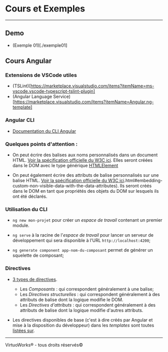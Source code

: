 #  Cours et Exemples

---

## Demo

* (Exemple 01)[./exemple01]

## Cours Angular

### Extensions de VSCode utiles

* (TSLint)[https://marketplace.visualstudio.com/items?itemName=ms-vscode.vscode-typescript-tslint-plugin]
* (Angular Language Service)[https://marketplace.visualstudio.com/items?itemName=Angular.ng-template]

###  Angular CLI

* [Documentation du CLI Angular](https://cli.angular.io/)

### Quelques points d'attention :

* On peut écrire des balises aux noms personnalisés dans un document HTML. [Voir la spécification officielle du W3C ici](https://www.w3.org/TR/custom-elements/). Elles seront créées dans le DOM avec le type générique [HTMLElement](https://developer.mozilla.org/en-US/docs/Web/API/HTMLElement)

* On peut également écrire des attributs de balise personnalisés sur une balise HTML. [Voir la spécification officielle du W3C ici](https://www.w3.org/TR/2011/WD-html5-20110525/elements).html#embedding-custom-non-visible-data-with-the-data-attributes). Ils seront créés dans le DOM en tant que propriétés des objets du DOM sur lesquels ils ont été déclarés.

### Utilisation du CLI

* `ng new mon-projet` pour créer un *espace de travail* contenant un premier module.

* `ng serve` à la racine de l'*espace de travail* pour lancer un serveur de développement qui sera disponible à l'URL `http://localhost:4200`;

* `ng generate component app-nom-du-composant` permet de générer un squelette de composant;

### Directives

* [3 types de directives](https://angular.io/guide/attribute-directives).
  * Les *Composants* : qui correspondent généralement à une balise;
  * Les *Directives structurelles* : qui correspondent généralement à des attributs de balise dont la logique modifie le DOM.
  * Les *Directives d'attributs* : qui correspondent généralement à des attributs de balise dont la logique modifie d'autres attributs.

* Les directives disponibles de base (c'est à dire créés par Angular et mise à la disposition du développeur) dans les *templates* sont toutes [listées sur](https://angular.io/api/common/CommonModule).

---

VirtuoWorks® - tous droits réservés©
